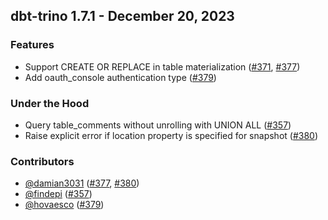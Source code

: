 ## dbt-trino 1.7.1 - December 20, 2023
### Features
- Support CREATE OR REPLACE in table materialization ([#371](https://github.com/starburstdata/dbt-trino/issues/371), [#377](https://github.com/starburstdata/dbt-trino/pull/377))
- Add oauth_console authentication type ([#379](https://github.com/starburstdata/dbt-trino/pull/379))
### Under the Hood
- Query table_comments without unrolling with UNION ALL ([#357](https://github.com/starburstdata/dbt-trino/pull/357))
- Raise explicit error if location property is specified for snapshot ([#380](https://github.com/starburstdata/dbt-trino/pull/380))

### Contributors
- [@damian3031](https://github.com/damian3031) ([#377](https://github.com/starburstdata/dbt-trino/pull/377), [#380](https://github.com/starburstdata/dbt-trino/pull/380))
- [@findepi](https://github.com/findepi) ([#357](https://github.com/starburstdata/dbt-trino/pull/357))
- [@hovaesco](https://github.com/hovaesco) ([#379](https://github.com/starburstdata/dbt-trino/pull/379))

